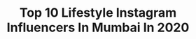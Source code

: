 ---
title: Top 10 Lifestyle Instagram Influencers In Mumbai In 2020
description: >-
  Find top lifestyle Instagram influencers in Mumbai in 2020. Most popular hashtags: #mumbai #food #influencer #fashionblogger.
platform: Instagram
profiles:
  - username: "epicsum"
    fullname: >-
      Yummy Tummy (Foodies)
    location: "India"
    followers: 6714
    engagement: 681
    commentsToLikes: 0.037900
    avatar: "https://scontent-amt2-1.cdninstagram.com/v/t51.2885-19/s320x320/44279195_1934917046815762_6682793525723004928_n.jpg?_nc_ht=scontent-amt2-1.cdninstagram.com&_nc_ohc=oDK-tpedz-UAX-qhwkx&oh=9b5cbfbb454153b21db78b407780882a&oe=5EB2CCB5"
    verified: false
    hashtags: "#pancake, #mutualfund, #udaipurdiaries, #tagmangoshoutout"
  - username: "pradyavi"
    fullname: >-
      AVINASH  SHARMA
    location: "India"
    followers: 3268
    engagement: 1912
    commentsToLikes: 0.049537
    avatar: "https://scontent-lhr8-1.cdninstagram.com/v/t51.2885-19/s320x320/78996000_1353543301493349_6170282409800499200_n.jpg?_nc_ht=scontent-lhr8-1.cdninstagram.com&_nc_ohc=LzBVvwc9tF0AX8dUi0y&oh=4df3c400cde384603d0589cd17923b37&oe=5EBBAD47"
    verified: false
    hashtags: "#rampmodel, #profile, #modelslife, #menfashionreview"
  - username: "hungrychokro_escapades"
    fullname: >-
      Aaftab Poonawala
    location: "India"
    followers: 34213
    engagement: 175
    commentsToLikes: 0.008697
    avatar: "https://scontent-ams4-1.cdninstagram.com/v/t51.2885-19/s320x320/24274701_120274442090825_565765944433967104_n.jpg?_nc_ht=scontent-ams4-1.cdninstagram.com&_nc_ohc=ix3VdgqKC6IAX8ka8qW&oh=6cf155365ddd2330673a28bd23f17dfa&oe=5EA8EFF9"
    verified: false
    hashtags: "#nycfoodie, #tajmahal, #sydneyfood, #instafood"
  - username: "mansivanage"
    fullname: >-
      thevoguetraveller
    location: "India"
    followers: 11291
    engagement: 776
    commentsToLikes: 0.064035
    avatar: "https://scontent-lhr8-1.cdninstagram.com/v/t51.2885-19/s320x320/92827729_224532571947038_3261637085576036352_n.jpg?_nc_ht=scontent-lhr8-1.cdninstagram.com&_nc_ohc=ihanauc4opEAX_Sanbb&oh=451eb57b9a7c7372b78d81d5737d0b00&oe=5EBA60F2"
    verified: false
    hashtags: "#hairstylist, #tiktokindia, #photos, #fashionblogger"
  - username: "radhicadhuriofficial"
    fullname: >-
      Radhica Dhuri
    location: "India"
    followers: 40712
    engagement: 315
    commentsToLikes: 0.047111
    avatar: "https://scontent-ams4-1.cdninstagram.com/v/t51.2885-19/s320x320/91155062_3048987618446272_8690390411014832128_n.jpg?_nc_ht=scontent-ams4-1.cdninstagram.com&_nc_ohc=2Mgb3E02IHYAX-fND16&oh=c7e3f43641e0171642d1abfc667f1893&oe=5EB99F1D"
    verified: false
    hashtags: "#sundaypost, #weddingfashion, #sunday, #chunkynecklace"
  - username: "vikas_gujar"
    fullname: >-
      vikas🃏
    location: "India"
    followers: 4645
    engagement: 1369
    commentsToLikes: 0.098587
    avatar: "https://scontent-ams4-1.cdninstagram.com/v/t51.2885-19/s320x320/92219007_539516193374001_4700663305415426048_n.jpg?_nc_ht=scontent-ams4-1.cdninstagram.com&_nc_ohc=d38E4G9EcHUAX9OHO8k&oh=062fd3d2728b74f74a0a49a253e80baa&oe=5EBCC54F"
    verified: false
    hashtags: "#vansoldskool, #streetstyleindia, #mensaccesories, #vansmurah"
  - username: "itsmonishamehta"
    fullname: >-
      Monisha Mehta | Influencer
    location: "India"
    followers: 69207
    engagement: 140
    commentsToLikes: 0.061829
    avatar: "https://scontent-ams4-1.cdninstagram.com/v/t51.2885-19/s320x320/81489938_116949746290620_5422201567577112576_n.jpg?_nc_ht=scontent-ams4-1.cdninstagram.com&_nc_ohc=OsyFmS2a-6QAX-xffc2&oh=f9e900ed31300be85254729739a7959a&oe=5EAFE7B9"
    verified: false
    hashtags: "#valentinesday2020, #dreamhome, #essentials, #getyourqueston"
  - username: "khansufiyan90"
    fullname: >-
       PATHAN 🔥
    location: "India"
    followers: 35067
    engagement: 520
    commentsToLikes: 0.020675
    avatar: "https://scontent-lax3-2.cdninstagram.com/v/t51.2885-19/s320x320/90965758_816309602214448_3719726580696612864_n.jpg?_nc_ht=scontent-lax3-2.cdninstagram.com&_nc_ohc=dnsQ1RZmtfYAX-WPvYX&oh=4d21403dc4855d56d1e90dd524bd64e8&oe=5EAF872D"
    verified: false
    hashtags: "#comedyindia, #noaprilfool, #staysafe, #tiktokindia"
  - username: "rahul_vangani"
    fullname: >-
      Rahul Vangani
    location: "India"
    followers: 34568
    engagement: 408
    commentsToLikes: 0.013437
    avatar: "https://scontent-ams4-1.cdninstagram.com/v/t51.2885-19/s320x320/59905222_2234301023486572_5178067865466568704_n.jpg?_nc_ht=scontent-ams4-1.cdninstagram.com&_nc_ohc=vc7SKPFejY0AX_SV94t&oh=ce168dab75a856667d7549b4313d9c1a&oe=5EBAC720"
    verified: false
    hashtags: "#shotoniphone, #switzerland, #indonesia, #heatercentral"
  - username: "madhavisameer24"
    fullname: >-
      Madhavi & Sameer Shetty
    location: "India"
    followers: 38913
    engagement: 263
    commentsToLikes: 0.004383
    avatar: "https://scontent-ams4-1.cdninstagram.com/v/t51.2885-19/s320x320/91184811_2258578424435690_5526354112188252160_n.jpg?_nc_ht=scontent-ams4-1.cdninstagram.com&_nc_ohc=REuogfl-x3QAX_h9SS5&oh=c0c675fdaeae6e9dc4c121f40dfdfc29&oe=5EB1D4FB"
    verified: false
    hashtags: "#freedom, #breakfast, #workfromhomelife, #mumbaists"
---